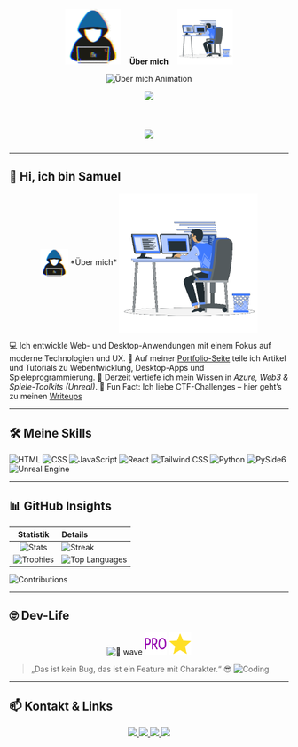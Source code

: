 <p align="center">
  <img src="https://github.com/0xAbdulKhalid/0xAbdulKhalid/raw/main/assets/mdImages/about_me.gif" width="100px" alt="Über mich">
  &nbsp;&nbsp;
  <strong>Über mich</strong>
  &nbsp;&nbsp;
  <img src="https://github.com/0xAbdulKhalid/0xAbdulKhalid/raw/main/assets/mdImages/Right_Side.gif" width="100px" alt="">
</p>

<p align="center">
  <img src="https://readme-typing-svg.herokuapp.com?font=Orbitron&pause=1000&color=27F76A&width=360&lines=%C3%9Cber+mich" alt="Über mich Animation" />
</p>

<p align="center">
  <img src="https://visitor-badge.laobi.icu/badge?page_id=Samuel-Mencke.Samuel-Mencke" />
</p>

<h1 align="center">
  <img src="https://readme-typing-svg.herokuapp.com/?font=Righteous&size=35&center=true&vCenter=true&width=500&height=70&duration=4000&lines=Hi+There!+%F0%9F%91%8B;+I'm+Samuel+Mencke!;" />
</h1>

---

## 👋 Hi, ich bin Samuel

<p align="center">
  <picture>
    <img src="https://github.com/0xAbdulKhalid/0xAbdulKhalid/raw/main/assets/mdImages/about_me.gif" width="50px" align="center">
  </picture>
  *Über mich*

  <picture>
    <img src="https://github.com/0xAbdulKhalid/0xAbdulKhalid/raw/main/assets/mdImages/Right_Side.gif" width="250px" align="center">
  </picture>
</p>

💻 Ich entwickle Web- und Desktop-Anwendungen mit einem Fokus auf moderne Technologien und UX.
📔 Auf meiner [Portfolio-Seite](https://samuel-mencke.gitbook.io) teile ich Artikel und Tutorials zu Webentwicklung, Desktop-Apps und Spieleprogrammierung.
🌱 Derzeit vertiefe ich mein Wissen in *Azure, Web3 & Spiele-Toolkits (Unreal)*.
🎯 Fun Fact: Ich liebe CTF-Challenges – hier geht’s zu meinen [Writeups](https://github.com/samuel-mencke/Writeups-and-Walkthroughs)

---

## 🛠️ Meine Skills

![HTML](https://img.shields.io/badge/-HTML5-E34F26?logo=html5\&logoColor=fff)
![CSS](https://img.shields.io/badge/-CSS3-1572B6?logo=css3\&logoColor=fff)
![JavaScript](https://img.shields.io/badge/-JavaScript-F7DF1E?logo=javascript\&logoColor=000)
![React](https://img.shields.io/badge/-React-61DAFB?logo=react\&logoColor=000)
![Tailwind CSS](https://img.shields.io/badge/-Tailwind_CSS-06B6D4?logo=tailwind-css\&logoColor=fff)
![Python](https://img.shields.io/badge/-Python-3776AB?logo=python\&logoColor=fff)
![PySide6](https://img.shields.io/badge/-PySide6-41CD52?logo=qt\&logoColor=fff)
![Unreal Engine](https://img.shields.io/badge/-Unreal_Engine-0E1128?logo=unrealengine\&logoColor=fff)

---

## 📊 GitHub Insights

|                                                    Statistik                                                   | Details                                                                                                                          |
| :------------------------------------------------------------------------------------------------------------: | :------------------------------------------------------------------------------------------------------------------------------- |
| ![Stats](https://github-readme-stats.vercel.app/api?username=Samuel-Mencke\&show_icons=true\&theme=tokyonight) | ![Streak](https://github-readme-streak-stats.herokuapp.com/?user=Samuel-Mencke\&theme=tokyonight)                                |
|    ![Trophies](https://github-profile-trophy.vercel.app/?username=Samuel-Mencke\&theme=tokyonight\&column=4)   | ![Top Languages](https://github-readme-stats.vercel.app/api/top-langs/?username=Samuel-Mencke\&layout=compact\&theme=tokyonight) |

![Contributions](https://ghchart.rshah.org/Samuel-Mencke)

---

## 🤓 Dev-Life

<p align="center">
  <img src="https://cdn.jsdelivr.net/gh/Readme-Workflows/Readme-Icons@main/icons/gifs/wave.gif" width="40" alt="👋 wave">
  <img src="https://raw.githubusercontent.com/Yovenzor/animated-github-badges/master/assets/pro.gif" width="40" alt="GitHub Pro">
  <img src="https://raw.githubusercontent.com/acervenky/animated-github-badges/master/assets/starbadge.gif" width="40" alt="Star">
</p>

> „Das ist kein Bug, das ist ein Feature mit Charakter.“ 😎 <img src="https://cdn.jsdelivr.net/gh/Readme-Workflows/Readme-Icons@main/icons/gifs/wave.gif" width="32" alt="Coding">

---

## 📫 Kontakt & Links

<div align="center"> 
  <a href="mailto:Samuelmencke31@gmail.com">
    <img src="https://img.shields.io/badge/Email-D14836?style=for-the-badge&logo=gmail&logoColor=fff" />
  </a>
  <a href="https://medium.com/@samuel-mencke">
    <img src="https://img.shields.io/badge/Medium-000010?style=for-the-badge&logo=medium&logoColor=fff" />
  </a>
  <a href="https://samuel-mencke.gitbook.io">
    <img src="https://img.shields.io/badge/Portfolio-FF5722?style=for-the-badge&logo=todoist&logoColor=fff" />
  </a>
  <a href="https://twitter.com/samuelmencke">
    <img src="https://img.shields.io/badge/Twitter-1DA1F2?style=for-the-badge&logo=twitter&logoColor=fff" />
  </a>
</div>
